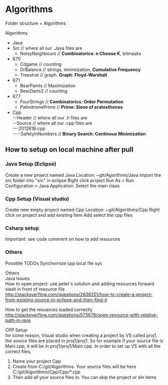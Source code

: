 # Algorithms

Folder structure + Algorithms

Algorithms  
* Java  
 * Src // where all our .Java files are  
   * NoisyNeighbours // **Combinatorics: n Choose K**, bitmasks    
 * 670  
   * Cdgame // counting  
    * DrBalance  // strings, minimization, __Cumulative Frequency__    
    * Treestrat  // graph. **Graph: Floyd-Warshall**    
 * 671  
   * BearPaints // Maximization  
    * BearDarts2  // counting  
 * 677  
   * FourStrings  // **Combinatorics: Order Permutation**  
    * PalindromePrime // **Prime: Sieve of eratosthenes**    
* Cpp  
--Header // where all our .h files are  
--Source // where all our .cpp files are  
---2012R1B.cpp  
----SafetyInNumbers // **Binary Search: Continous Minimization**   
  

<h2>How to setup on local machine after pull</h2>  
  
<h3>Java Setup (Eclipse)</h3>  
Create a new project named Java  
Location: ~git/Agorithms/Java  
Import the src folder into "src" in eclipse  
Right click project Run As > Run Configuration > Java Application. Select the main class  
  
<h3>Cpp Setup (Visual studio)</h3>  
Create new empty project named Cpp  
Location: ~git/Algorithms/Cpp     
Right click on project and add existing item  
Add select the cpp files
  
<h3>Csharp setup</h3>  
Important: see code comment on how to add resources
  
  
<h3>Others</h3>
Possible TODOs  
Synchornize cpp local file sys  

Others  
Java Issues  
How to open project: use peter's solution and adding resources forward slash in front of resource file  
http://stackoverflow.com/questions/2636201/how-to-create-a-project-from-existing-source-in-eclipse-and-then-find-it  

How to get the reousrces loaded  correctly
http://stackoverflow.com/questions/573679/open-resource-with-relative-path-in-java  
  
CPP Setup  
for some reason, Visual studio when creating a project by VS called proj1, the source files are placed in proj1/proj1. So for example if your source file is Main.cpp, it will be in proj1/proj1/Main.cpp. In order to set up VS with all the correct files,   
1. Name your project Cpp  
2. Create from C:/git/Algorithms. Your source files will be here C:/git/Algorithms/Cpp/Cpp/*.cpp  
3. Then add all your source files in. You can skip the project or sln items  
  
  
